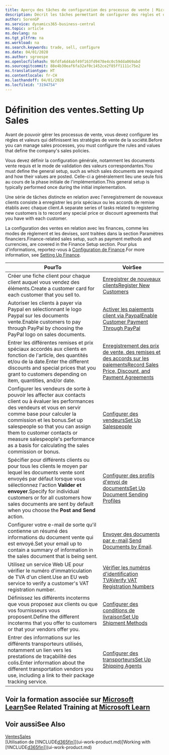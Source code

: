 ```yaml
---
title: Aperçu des tâches de configuration des processus de vente | Microsoft Docs
description: Décrit les tâches permettant de configurer des règles et des valeurs pour définir vos stratégies et vos processus de vente.
author: SorenGP
ms.service: dynamics365-business-central
ms.topic: article
ms.devlang: na
ms.tgt_pltfrm: na
ms.workload: na
ms.search.keywords: trade, sell, configure
ms.date: 04/01/2020
ms.author: sgroespe
ms.openlocfilehash: 9bfdfa6d4abf49f163fd9478e4c0c59dda069abd
ms.sourcegitcommit: 88e4b30eaf6fa32af0c1452ce2f85ff1111c75e2
ms.translationtype: HT
ms.contentlocale: fr-CH
ms.lasthandoff: 04/01/2020
ms.locfileid: "3194754"
---
```

# <a name="setting-up-sales"></a><span data-ttu-id="35126-103">Définition des ventes.</span><span class="sxs-lookup"><span data-stu-id="35126-103">Setting Up Sales</span></span>
<span data-ttu-id="35126-104">Avant de pouvoir gérer les processus de vente, vous devez configurer les règles et valeurs qui définissent les stratégies de vente de la société.</span><span class="sxs-lookup"><span data-stu-id="35126-104">Before you can manage sales processes, you must configure the rules and values that define the company's sales policies.</span></span>

<span data-ttu-id="35126-105">Vous devez définir la configuration générale, notamment les documents vente requis et le mode de validation des valeurs correspondantes.</span><span class="sxs-lookup"><span data-stu-id="35126-105">You must define the general setup, such as which sales documents are required and how their values are posted.</span></span> <span data-ttu-id="35126-106">Celle-ci a généralement lieu une seule fois au cours de la phase initiale de l'implémentation.</span><span class="sxs-lookup"><span data-stu-id="35126-106">This general setup is typically performed once during the initial implementation.</span></span>

<span data-ttu-id="35126-107">Une série de tâches distincte en relation avec l'enregistrement de nouveaux clients consiste à enregistrer les prix spéciaux ou les accords de remise établis avec chaque client.</span><span class="sxs-lookup"><span data-stu-id="35126-107">A separate series of tasks related to registering new customers is to record any special price or discount agreements that you have with each customer.</span></span>

<span data-ttu-id="35126-108">La configuration des ventes en relation avec les finances, comme les modes de règlement et les devises, sont traitées dans la section Paramètres financiers.</span><span class="sxs-lookup"><span data-stu-id="35126-108">Finance-related sales setup, such as payment methods and currencies, are covered in the Finance Setup section.</span></span> <span data-ttu-id="35126-109">Pour plus d'informations, reportez-vous à [Configuration de Finance](finance-setup-finance.md).</span><span class="sxs-lookup"><span data-stu-id="35126-109">For more information, see [Setting Up Finance](finance-setup-finance.md).</span></span>

| <span data-ttu-id="35126-110">Pour</span><span class="sxs-lookup"><span data-stu-id="35126-110">To</span></span> | <span data-ttu-id="35126-111">Voir</span><span class="sxs-lookup"><span data-stu-id="35126-111">See</span></span> |
| --- | --- |
| <span data-ttu-id="35126-112">Créer une fiche client pour chaque client auquel vous vendez des éléments.</span><span class="sxs-lookup"><span data-stu-id="35126-112">Create a customer card for each customer that you sell to.</span></span> |[<span data-ttu-id="35126-113">Enregistrer de nouveaux clients</span><span class="sxs-lookup"><span data-stu-id="35126-113">Register New Customers</span></span>](sales-how-register-new-customers.md) |
| <span data-ttu-id="35126-114">Autoriser les clients à payer via Paypal en sélectionnant le logo Paypal sur les documents vente.</span><span class="sxs-lookup"><span data-stu-id="35126-114">Enable customers to pay through PayPal by choosing the PayPal logo on sales documents.</span></span> |[<span data-ttu-id="35126-115">Activer les paiements client via Paypal</span><span class="sxs-lookup"><span data-stu-id="35126-115">Enable Customer Payment Through PayPal</span></span>](sales-how-enable-payment-service-extensions.md) |
| <span data-ttu-id="35126-116">Entrer les différentes remises et prix spéciaux accordés aux clients en fonction de l'article, des quantités et/ou de la date.</span><span class="sxs-lookup"><span data-stu-id="35126-116">Enter the different discounts and special prices that you grant to customers depending on item, quantities, and/or date.</span></span> |[<span data-ttu-id="35126-117">Enregistrement des prix de vente, des remises et des accords sur les paiements</span><span class="sxs-lookup"><span data-stu-id="35126-117">Record Sales Price, Discount, and Payment Agreements</span></span>](sales-how-record-sales-price-discount-payment-agreements.md) |
| <span data-ttu-id="35126-118">Configurer les vendeurs de sorte à pouvoir les affecter aux contacts client ou à évaluer les performances des vendeurs et vous en servir comme base pour calculer la commission et les bonus.</span><span class="sxs-lookup"><span data-stu-id="35126-118">Set up salespeople so that you can assign them to customer contacts or measure salespeople's performance as a basis for calculating the sales commission or bonus.</span></span> |[<span data-ttu-id="35126-119">Configurer des vendeurs</span><span class="sxs-lookup"><span data-stu-id="35126-119">Set Up Salespeople</span></span>](sales-how-setup-salespeople.md) |
| <span data-ttu-id="35126-120">Spécifier pour différents clients ou pour tous les clients le moyen par lequel les documents vente sont envoyés par défaut lorsque vous sélectionnez l'action **Valider et envoyer**.</span><span class="sxs-lookup"><span data-stu-id="35126-120">Specify for individual customers or for all customers how sales documents are sent by default when you choose the **Post and Send** action.</span></span> |[<span data-ttu-id="35126-121">Configurer des profils d'envoi de documents</span><span class="sxs-lookup"><span data-stu-id="35126-121">Set Up Document Sending Profiles</span></span>](sales-how-setup-document-send-profiles.md) |
| <span data-ttu-id="35126-122">Configurer votre e-mail de sorte qu'il contienne un résumé des informations du document vente qui est envoyé.</span><span class="sxs-lookup"><span data-stu-id="35126-122">Set your email up to contain a summary of information in the sales document that is being sent.</span></span> |<span data-ttu-id="35126-123">[Envoyer des documents par e-mail](ui-how-send-documents-email.md).</span><span class="sxs-lookup"><span data-stu-id="35126-123">[Send Documents by Email](ui-how-send-documents-email.md).</span></span> |
|<span data-ttu-id="35126-124">Utilisez un service Web UE pour vérifier le numéro d'immatriculation de TVA d'un client.</span><span class="sxs-lookup"><span data-stu-id="35126-124">Use an EU web service to verify a customer's VAT registration number.</span></span>|[<span data-ttu-id="35126-125">Vérifier les numéros d'identification TVA</span><span class="sxs-lookup"><span data-stu-id="35126-125">Verify VAT Registration Numbers</span></span>](finance-setup-vat.md)|
|<span data-ttu-id="35126-126">Définissez les différents incoterms que vous proposez aux clients ou que vos fournisseurs vous proposent.</span><span class="sxs-lookup"><span data-stu-id="35126-126">Define the different incoterms that you offer to customers or that your vendors offer you.</span></span>|[<span data-ttu-id="35126-127">Configurer des conditions de livraison</span><span class="sxs-lookup"><span data-stu-id="35126-127">Set Up Shipment Methods</span></span>](sales-how-set-up-shipment-methods.md)|
|<span data-ttu-id="35126-128">Entrer des informations sur les différents transporteurs utilisés, notamment un lien vers les prestations de traçabilité des colis.</span><span class="sxs-lookup"><span data-stu-id="35126-128">Enter information about the different transportation vendors you use, including a link to their package tracking service.</span></span>|[<span data-ttu-id="35126-129">Configurer des transporteurs</span><span class="sxs-lookup"><span data-stu-id="35126-129">Set Up Shipping Agents</span></span>](sales-how-to-set-up-shipping-agents.md)|

## <a name="see-related-training-at-microsoft-learn"></a><span data-ttu-id="35126-130">Voir la formation associée sur [Microsoft Learn](/learn/paths/trade-get-started-dynamics-365-business-central/)</span><span class="sxs-lookup"><span data-stu-id="35126-130">See Related Training at [Microsoft Learn](/learn/paths/trade-get-started-dynamics-365-business-central/)</span></span>

## <a name="see-also"></a><span data-ttu-id="35126-131">Voir aussi</span><span class="sxs-lookup"><span data-stu-id="35126-131">See Also</span></span>
[<span data-ttu-id="35126-132">Ventes</span><span class="sxs-lookup"><span data-stu-id="35126-132">Sales</span></span>](sales-manage-sales.md)  
<span data-ttu-id="35126-133">[Utilisation de [!INCLUDE[d365fin](includes/d365fin_md.md)]](ui-work-product.md)</span><span class="sxs-lookup"><span data-stu-id="35126-133">[Working with [!INCLUDE[d365fin](includes/d365fin_md.md)]](ui-work-product.md)</span></span>
